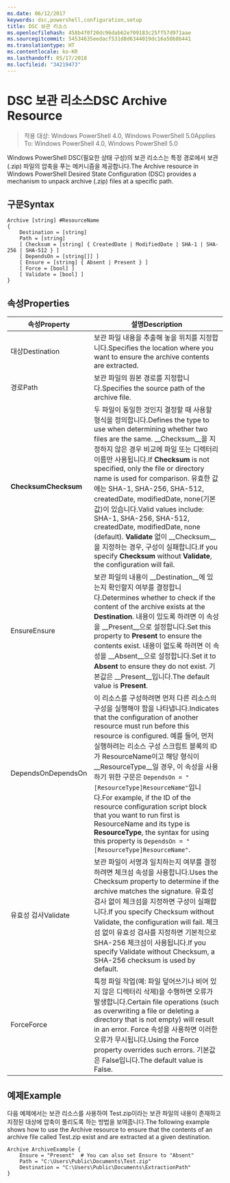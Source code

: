 ```yaml
---
ms.date: 06/12/2017
keywords: dsc,powershell,configuration,setup
title: DSC 보관 리소스
ms.openlocfilehash: 458b4f0f20dc96dab62e709183c25ff57d971aae
ms.sourcegitcommit: 54534635eedacf531d8d6344019dc16a50b8b441
ms.translationtype: HT
ms.contentlocale: ko-KR
ms.lasthandoff: 05/17/2018
ms.locfileid: "34219473"
---
```

# <a name="dsc-archive-resource"></a><span data-ttu-id="04b7e-103">DSC 보관 리소스</span><span class="sxs-lookup"><span data-stu-id="04b7e-103">DSC Archive Resource</span></span>

> <span data-ttu-id="04b7e-104">적용 대상: Windows PowerShell 4.0, Windows PowerShell 5.0</span><span class="sxs-lookup"><span data-stu-id="04b7e-104">Applies To: Windows PowerShell 4.0, Windows PowerShell 5.0</span></span>

<span data-ttu-id="04b7e-105">Windows PowerShell DSC(필요한 상태 구성)의 보관 리소스는 특정 경로에서 보관(.zip) 파일의 압축을 푸는 메커니즘을 제공합니다.</span><span class="sxs-lookup"><span data-stu-id="04b7e-105">The Archive resource in Windows PowerShell Desired State Configuration (DSC) provides a mechanism to unpack archive (.zip) files at a specific path.</span></span>

## <a name="syntax"></a><span data-ttu-id="04b7e-106">구문</span><span class="sxs-lookup"><span data-stu-id="04b7e-106">Syntax</span></span>
```MOF
Archive [string] #ResourceName
{
    Destination = [string]
    Path = [string]
    [ Checksum = [string] { CreatedDate | ModifiedDate | SHA-1 | SHA-256 | SHA-512 } ]
    [ DependsOn = [string[]] ]
    [ Ensure = [string] { Absent | Present } ]
    [ Force = [bool] ]
    [ Validate = [bool] ]
}
```

## <a name="properties"></a><span data-ttu-id="04b7e-107">속성</span><span class="sxs-lookup"><span data-stu-id="04b7e-107">Properties</span></span>

|  <span data-ttu-id="04b7e-108">속성</span><span class="sxs-lookup"><span data-stu-id="04b7e-108">Property</span></span>  |  <span data-ttu-id="04b7e-109">설명</span><span class="sxs-lookup"><span data-stu-id="04b7e-109">Description</span></span>   |
|---|---|
| <span data-ttu-id="04b7e-110">대상</span><span class="sxs-lookup"><span data-stu-id="04b7e-110">Destination</span></span>| <span data-ttu-id="04b7e-111">보관 파일 내용을 추출해 놓을 위치를 지정합니다.</span><span class="sxs-lookup"><span data-stu-id="04b7e-111">Specifies the location where you want to ensure the archive contents are extracted.</span></span>|
| <span data-ttu-id="04b7e-112">경로</span><span class="sxs-lookup"><span data-stu-id="04b7e-112">Path</span></span>| <span data-ttu-id="04b7e-113">보관 파일의 원본 경로를 지정합니다.</span><span class="sxs-lookup"><span data-stu-id="04b7e-113">Specifies the source path of the archive file.</span></span>|
| <span data-ttu-id="04b7e-114">__Checksum__</span><span class="sxs-lookup"><span data-stu-id="04b7e-114">__Checksum__</span></span>| <span data-ttu-id="04b7e-115">두 파일이 동일한 것인지 결정할 때 사용할 형식을 정의합니다.</span><span class="sxs-lookup"><span data-stu-id="04b7e-115">Defines the type to use when determining whether two files are the same.</span></span> <span data-ttu-id="04b7e-116">__Checksum__을 지정하지 않은 경우 비교에 파일 또는 디렉터리 이름만 사용됩니다.</span><span class="sxs-lookup"><span data-stu-id="04b7e-116">If __Checksum__ is not specified, only the file or directory name is used for comparison.</span></span> <span data-ttu-id="04b7e-117">유효한 값에는 SHA-1, SHA-256, SHA-512, createdDate, modifiedDate, none(기본값)이 있습니다.</span><span class="sxs-lookup"><span data-stu-id="04b7e-117">Valid values include: SHA-1, SHA-256, SHA-512, createdDate, modifiedDate, none (default).</span></span> <span data-ttu-id="04b7e-118">__Validate__ 없이 __Checksum__을 지정하는 경우, 구성이 실패합니다.</span><span class="sxs-lookup"><span data-stu-id="04b7e-118">If you specify __Checksum__ without __Validate__, the configuration will fail.</span></span>|
| <span data-ttu-id="04b7e-119">Ensure</span><span class="sxs-lookup"><span data-stu-id="04b7e-119">Ensure</span></span>| <span data-ttu-id="04b7e-120">보관 파일의 내용이 __Destination__에 있는지 확인할지 여부를 결정합니다.</span><span class="sxs-lookup"><span data-stu-id="04b7e-120">Determines whether to check if the content of the archive exists at the __Destination__.</span></span> <span data-ttu-id="04b7e-121">내용이 있도록 하려면 이 속성을 __Present__으로 설정합니다.</span><span class="sxs-lookup"><span data-stu-id="04b7e-121">Set this property to __Present__ to ensure the contents exist.</span></span> <span data-ttu-id="04b7e-122">내용이 없도록 하려면 이 속성을 __Absent__으로 설정합니다.</span><span class="sxs-lookup"><span data-stu-id="04b7e-122">Set it to __Absent__ to ensure they do not exist.</span></span> <span data-ttu-id="04b7e-123">기본값은 __Present__입니다.</span><span class="sxs-lookup"><span data-stu-id="04b7e-123">The default value is __Present__.</span></span>|
| <span data-ttu-id="04b7e-124">DependsOn</span><span class="sxs-lookup"><span data-stu-id="04b7e-124">DependsOn</span></span> | <span data-ttu-id="04b7e-125">이 리소스를 구성하려면 먼저 다른 리소스의 구성을 실행해야 함을 나타냅니다.</span><span class="sxs-lookup"><span data-stu-id="04b7e-125">Indicates that the configuration of another resource must run before this resource is configured.</span></span> <span data-ttu-id="04b7e-126">예를 들어, 먼저 실행하려는 리소스 구성 스크립트 블록의 ID가 ResourceName이고 해당 형식이 __ResourceType__일 경우, 이 속성을 사용하기 위한 구문은 `DependsOn = "[ResourceType]ResourceName"`입니다.</span><span class="sxs-lookup"><span data-stu-id="04b7e-126">For example, if the ID of the resource configuration script block that you want to run first is ResourceName and its type is __ResourceType__, the syntax for using this property is `DependsOn = "[ResourceType]ResourceName"`.</span></span>|
| <span data-ttu-id="04b7e-127">유효성 검사</span><span class="sxs-lookup"><span data-stu-id="04b7e-127">Validate</span></span>| <span data-ttu-id="04b7e-128">보관 파일이 서명과 일치하는지 여부를 결정하려면 체크섬 속성을 사용합니다.</span><span class="sxs-lookup"><span data-stu-id="04b7e-128">Uses the Checksum property to determine if the archive matches the signature.</span></span> <span data-ttu-id="04b7e-129">유효성 검사 없이 체크섬을 지정하면 구성이 실패합니다.</span><span class="sxs-lookup"><span data-stu-id="04b7e-129">If you specify Checksum without Validate, the configuration will fail.</span></span> <span data-ttu-id="04b7e-130">체크섬 없이 유효성 검사를 지정하면 기본적으로 SHA-256 체크섬이 사용됩니다.</span><span class="sxs-lookup"><span data-stu-id="04b7e-130">If you specify Validate without Checksum, a SHA-256 checksum is used by default.</span></span>|
| <span data-ttu-id="04b7e-131">Force</span><span class="sxs-lookup"><span data-stu-id="04b7e-131">Force</span></span>| <span data-ttu-id="04b7e-132">특정 파일 작업(예: 파일 덮어쓰기나 비어 있지 않은 디렉터리 삭제)을 수행하면 오류가 발생합니다.</span><span class="sxs-lookup"><span data-stu-id="04b7e-132">Certain file operations (such as overwriting a file or deleting a directory that is not empty) will result in an error.</span></span> <span data-ttu-id="04b7e-133">Force 속성을 사용하면 이러한 오류가 무시됩니다.</span><span class="sxs-lookup"><span data-stu-id="04b7e-133">Using the Force property overrides such errors.</span></span> <span data-ttu-id="04b7e-134">기본값은 False입니다.</span><span class="sxs-lookup"><span data-stu-id="04b7e-134">The default value is False.</span></span>|

## <a name="example"></a><span data-ttu-id="04b7e-135">예제</span><span class="sxs-lookup"><span data-stu-id="04b7e-135">Example</span></span>

<span data-ttu-id="04b7e-136">다음 예제에서는 보관 리소스를 사용하여 Test.zip이라는 보관 파일의 내용이 존재하고 지정된 대상에 압축이 풀리도록 하는 방법을 보여줍니다.</span><span class="sxs-lookup"><span data-stu-id="04b7e-136">The following example shows how to use the Archive resource to ensure that the contents of an archive file called Test.zip exist and are extracted at a given destination.</span></span>

```
Archive ArchiveExample {
    Ensure = "Present"  # You can also set Ensure to "Absent"
    Path = "C:\Users\Public\Documents\Test.zip"
    Destination = "C:\Users\Public\Documents\ExtractionPath"
}
```